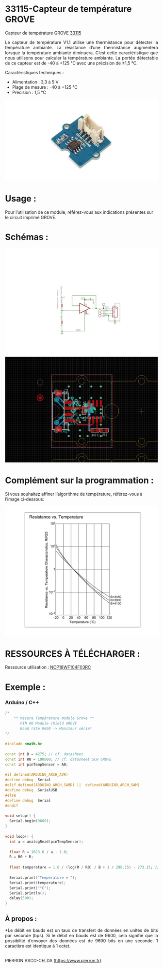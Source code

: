 # 33115-Capteur de température GROVE

Capteur de température GROVE [33115](https://www.pierron.fr/interface-arduino-uno-5952.html)

<div style="text-align: justify">Le capteur de température V1.1 utilise une thermistance pour détecter la température ambiante. La résistance d’une thermistance augmentera lorsque la température ambiante diminuera. C’est cette caractéristique que nous utilisons pour calculer la température ambiante. La portée détectable de ce capteur est de -40 à +125 °C avec une précision de ±1,5 °C.</div>

Caractéristiques techniques :
- Alimentation : 3,3 à 5 V
- Plage de mesure : -40 à +125 °C
- Précision : 1,5 °C

![L-33115](/img/L-33115.jpg)

# Usage :
Pour l’utilisation de ce module, référez-vous aux indications présentes sur le circuit imprimé GROVE.

# Schémas :

![SCH-33115](/img/SCH-33115.jpg)
![BRD-33115](/img/BRD-33115.jpg)

# Complément sur la programmation :

Si vous souhaitez affiner l’algorithme de température, référez-vous à l’image ci-dessous:

![C-33115](/img/C-33115.jpg)

# RESSOURCES À TÉLÉCHARGER :

Ressource utilisation : [NCP18WF104F03RC](https://github.com/pierron-asco-celda/33169-Telemetre_ir_GROVE/blob/main/src/Datasheet_GP2Y0A21YK.pdf)

# Exemple :
### Arduino / C++
```cpp
/*
    ** Mesure Température module Grove **
       PIN A0 Module shield GROVE
       Baud rate 9600 -> Moniteur série*
*/

#include <math.h>

const int B = 4275; // cf. datasheet
const int R0 = 100000; // cf. datasheet SCH GROVE
const int pinTempSensor = A0;

#if defined(ARDUINO_ARCH_AVR)
#define debug  Serial
#elif defined(ARDUINO_ARCH_SAMD) ||  defined(ARDUINO_ARCH_SAM)
#define debug  SerialUSB
#else
#define debug  Serial
#endif

void setup() {
  Serial.begin(9600);
}

void loop() {
  int a = analogRead(pinTempSensor);

  float R = 1023.0 / a - 1.0;
  R = R0 * R;

  float temperature = 1.0 / (log(R / R0) / B + 1 / 298.15) - 273.15; // cf. datasheet conversion en degré Celsius 

  Serial.print("Temperature = ");
  Serial.print(temperature);
  Serial.print("°C");
  Serial.println();
  delay(500);
}
```
## À propos :
<div style="text-align: justify">*Le débit en bauds est un taux de transfert de données en unités de bits par seconde (bps). Si le débit en bauds est de 9600, cela signifie que la possibilité d’envoyer des données est de 9600 bits en une seconde. 1 caractère est identique à 1 octet.</div>
<br>

PIERRON ASCO-CELDA (https://www.pierron.fr).

